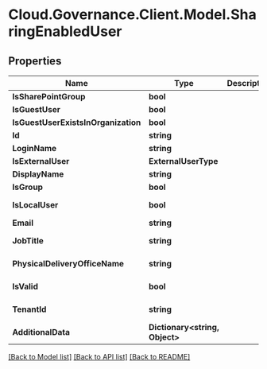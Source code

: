 # Cloud.Governance.Client.Model.SharingEnabledUser
## Properties

Name | Type | Description | Notes
------------ | ------------- | ------------- | -------------
**IsSharePointGroup** | **bool** |  | [optional] 
**IsGuestUser** | **bool** |  | [optional] 
**IsGuestUserExistsInOrganization** | **bool** |  | [optional] 
**Id** | **string** |  | [optional] 
**LoginName** | **string** |  | [optional] 
**IsExternalUser** | **ExternalUserType** |  | [optional] 
**DisplayName** | **string** |  | [optional] 
**IsGroup** | **bool** |  | [optional] 
**IsLocalUser** | **bool** |  | [optional] [readonly] 
**Email** | **string** |  | [optional] 
**JobTitle** | **string** |  | [optional] [readonly] 
**PhysicalDeliveryOfficeName** | **string** |  | [optional] [readonly] 
**IsValid** | **bool** |  | [optional] [readonly] 
**TenantId** | **string** |  | [optional] [readonly] 
**AdditionalData** | **Dictionary&lt;string, Object&gt;** |  | [optional] [readonly] 

[[Back to Model list]](../README.md#documentation-for-models) [[Back to API list]](../README.md#documentation-for-api-endpoints) [[Back to README]](../README.md)

